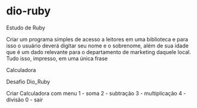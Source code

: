 # dio-ruby
Estudo de Ruby

Criar um programa simples de acesso a leitores em uma biblioteca 
e para isso o usuário deverá digitar seu nome e o sobrenome, 
além de sua idade que é um dado relevante para o departamento de marketing daquele local.
Tudo isso, impresso, em uma única frase

Calculadora

Desafio Dio_Ruby

Criar Calculadora com menu
1 - soma
2 - subtração
3 - multiplicação
4 - divisão 
0 - sair
